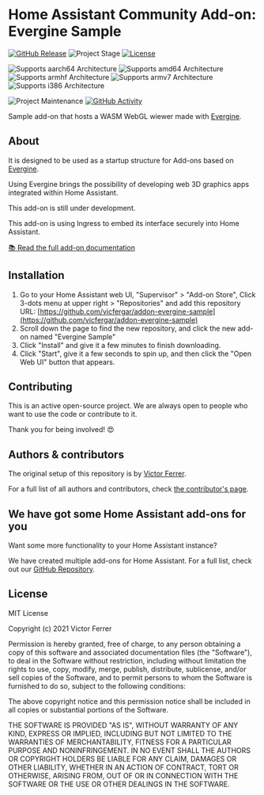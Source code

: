 # Home Assistant Community Add-on: Evergine Sample

[![GitHub Release][releases-shield]][releases]
![Project Stage][project-stage-shield]
[![License][license-shield]](LICENSE)

![Supports aarch64 Architecture][aarch64-shield]
![Supports amd64 Architecture][amd64-shield]
![Supports armhf Architecture][armhf-shield]
![Supports armv7 Architecture][armv7-shield]
![Supports i386 Architecture][i386-shield]

![Project Maintenance][maintenance-shield]
[![GitHub Activity][commits-shield]][commits]

Sample add-on that hosts a WASM WebGL wiewer made with [Evergine](https://evergine.com/).

## About

It is designed to be used as a startup structure for Add-ons based on [Evergine](https://evergine.com/).

Using Evergine brings the possibility of developing web 3D graphics apps integrated within Home Assistant.

This add-on is still under development.

This add-on is using Ingress to embed its interface securely into Home Assistant.

[:books: Read the full add-on documentation][docs]

## Installation

1. Go to your Home Assistant web UI, "Supervisor" > "Add-on Store",
   Click 3-dots menu at upper right > "Repositories" and add this
   repository URL: [https://github.com/vicfergar/addon-evergine-sample](https://github.com/vicfergar/addon-evergine-sample)
1. Scroll down the page to find the new repository, and click the
   new add-on named "Evergine Sample"
1. Click "Install" and give it a few minutes to finish downloading.
1. Click "Start", give it a few seconds to spin up, and then click
   the "Open Web UI" button that appears.

## Contributing

This is an active open-source project. We are always open to people who want to
use the code or contribute to it.

Thank you for being involved! :heart_eyes:

## Authors & contributors

The original setup of this repository is by [Victor Ferrer][vicfergar].

For a full list of all authors and contributors,
check [the contributor's page][contributors].

## We have got some Home Assistant add-ons for you

Want some more functionality to your Home Assistant instance?

We have created multiple add-ons for Home Assistant. For a full list, check out
our [GitHub Repository][repository].

## License

MIT License

Copyright (c) 2021 Victor Ferrer

Permission is hereby granted, free of charge, to any person obtaining a copy
of this software and associated documentation files (the "Software"), to deal
in the Software without restriction, including without limitation the rights
to use, copy, modify, merge, publish, distribute, sublicense, and/or sell
copies of the Software, and to permit persons to whom the Software is
furnished to do so, subject to the following conditions:

The above copyright notice and this permission notice shall be included in all
copies or substantial portions of the Software.

THE SOFTWARE IS PROVIDED "AS IS", WITHOUT WARRANTY OF ANY KIND, EXPRESS OR
IMPLIED, INCLUDING BUT NOT LIMITED TO THE WARRANTIES OF MERCHANTABILITY,
FITNESS FOR A PARTICULAR PURPOSE AND NONINFRINGEMENT. IN NO EVENT SHALL THE
AUTHORS OR COPYRIGHT HOLDERS BE LIABLE FOR ANY CLAIM, DAMAGES OR OTHER
LIABILITY, WHETHER IN AN ACTION OF CONTRACT, TORT OR OTHERWISE, ARISING FROM,
OUT OF OR IN CONNECTION WITH THE SOFTWARE OR THE USE OR OTHER DEALINGS IN THE
SOFTWARE.

[aarch64-shield]: https://img.shields.io/badge/aarch64-yes-green.svg
[amd64-shield]: https://img.shields.io/badge/amd64-yes-green.svg
[armhf-shield]: https://img.shields.io/badge/armhf-yes-green.svg
[armv7-shield]: https://img.shields.io/badge/armv7-yes-green.svg
[commits-shield]: https://img.shields.io/github/commit-activity/y/vicfergar/addon-evergine-sample.svg
[commits]: https://github.com/vicfergar/addon-evergine-sample/commits/main
[contributors]: https://github.com/vicfergar/addon-evergine-sample/graphs/contributors
[docs]: https://github.com/vicfergar/addon-evergine-sample/blob/main/evergine-sample/DOCS.md
[vicfergar]: https://github.com/vicfergar
[gitlabci-shield]: https://gitlab.com/vicfergar/addon-evergine-sample/badges/main/pipeline.svg
[gitlabci]: https://gitlab.com/vicfergar/addon-evergine-sample/pipelines
[i386-shield]: https://img.shields.io/badge/i386-yes-green.svg
[issue]: https://github.com/vicfergar/addon-evergine-sample/issues
[license-shield]: https://img.shields.io/github/license/vicfergar/addon-evergine-sample.svg
[maintenance-shield]: https://img.shields.io/maintenance/yes/2021.svg
[project-stage-shield]: https://img.shields.io/badge/project%20stage-production%20ready-brightgreen.svg
[reddit]: https://reddit.com/r/homeassistant
[releases-shield]: https://img.shields.io/github/release/vicfergar/addon-evergine-sample.svg
[releases]: https://github.com/vicfergar/addon-evergine-sample/releases
[repository]: https://github.com/hassio-addons/repository
